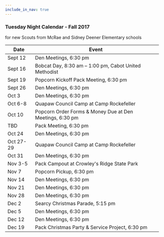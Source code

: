 ```yaml
---
include_in_nav: true
---
```

### Tuesday Night Calendar - Fall 2017
for new Scouts from McRae and Sidney Deener Elementary schools 

Date  | Event 
----- | -----
Sept 12 | Den Meetings, 6:30 pm 
Sept 16 | Bobcat Day, 8:30 am – 1:00 pm, Cabot United Methodist 
Sept 19 | Popcorn Kickoff Pack Meeting, 6:30 pm
Sept 26 | Den Meetings, 6:30 pm
Oct 3 | Den Meetings, 6:30 pm
Oct 6-8 | Quapaw Council Camp at Camp Rockefeller
Oct 10 | Popcorn Order Forms & Money Due at Den Meetings, 6:30 pm
TBD | Pack Meeting, 6:30 pm
Oct 24 | Den Meetings, 6:30 pm
Oct 27-29 | Quapaw Council Camp at Camp Rockefeller
Oct 31 | Den Meetings, 6:30 pm
Nov 3-5 | Pack Campout at Crowley's Ridge State Park
Nov 7 | Popcorn Pickup, 6:30 pm
Nov 14 | Den Meetings, 6:30 pm
Nov 21 | Den Meetings, 6:30 pm
Nov 28 | Den Meetings, 6:30 pm
Dec 2 | Searcy Christmas Parade, 5:15 pm
Dec 5 | Den Meetings, 6:30 pm
Dec 12 | Den Meetings, 6:30 pm
Dec 19 | Pack Christmas Party & Service Project, 6:30 pm

